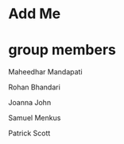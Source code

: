 # Add Me
# group members
Maheedhar Mandapati

Rohan Bhandari

Joanna John

Samuel Menkus

Patrick Scott
